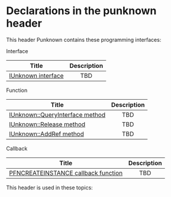 # Declarations in the punknown header
This header Punknown contains these programming interfaces:

Interface

| Title        | Description    |
| ------------- |:-------------:|
| [IUnknown interface](nn-punknown-iunknown.md) | TBD |
Function

| Title        | Description    |
| ------------- |:-------------:|
| [IUnknown::QueryInterface method](nf-punknown-iunknown-queryinterface.md) | TBD |
| [IUnknown::Release method](nf-punknown-iunknown-release.md) | TBD |
| [IUnknown::AddRef method](nf-punknown-iunknown-addref.md) | TBD |
Callback

| Title        | Description    |
| ------------- |:-------------:|
| [PFNCREATEINSTANCE callback function](nc-punknown-pfncreateinstance.md) | TBD |

This header is used in these topics:

